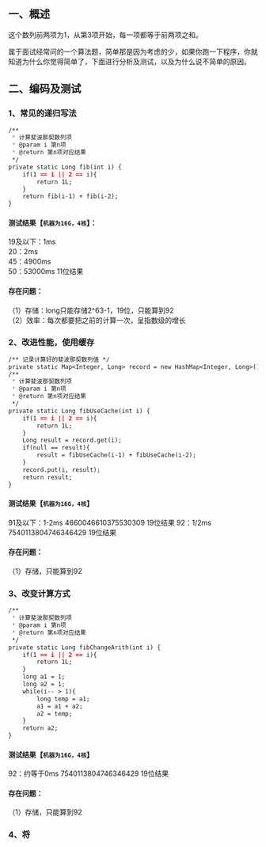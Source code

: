 ## 一、概述
这个数列前两项为1，从第3项开始，每一项都等于前两项之和。

属于面试经常问的一个算法题，简单那是因为考虑的少，如果你跑一下程序，你就知道为什么你觉得简单了，下面进行分析及测试，以及为什么说不简单的原因。
## 二、编码及测试
### 1、常见的递归写法
``` markdown 
/**
 * 计算斐波那契数列项
 * @param i 第n项
 * @return 第n项对应结果
 */
private static Long fib(int i) {
    if(1 == i || 2 == i){
        return 1L;
    }
    return fib(i-1) + fib(i-2);
}
```
#### 测试结果【`机器为16G，4核`】：
19及以下：1ms  
20：2ms  
45：4900ms  
50：53000ms  11位结果
#### 存在问题：
（1）存储：long只能存储2^63-1，19位，只能算到92  
（2）效率：每次都要把之前的计算一次，呈指数级的增长
### 2、改进性能，使用缓存  
``` markdown
/** 记录计算好的斐波那契数列值 */
private static Map<Integer, Long> record = new HashMap<Integer, Long>();
/**
 * 计算斐波那契数列项
 * @param i 第n项
 * @return 第n项对应结果
 */
private static Long fibUseCache(int i) {
    if(1 == i || 2 == i){
	    return 1L;
    }
    Long result = record.get(i);
    if(null == result){
	    result = fibUseCache(i-1) + fibUseCache(i-2);
    }
    record.put(i, result);
    return result;
}
```
#### 测试结果【`机器为16G，4核`】
91及以下：1-2ms  4660046610375530309 19位结果
92：1/2ms 7540113804746346429 19位结果
#### 存在问题：
（1）存储，只能算到92
### 3、改变计算方式
``` markdown
/**
 * 计算斐波那契数列项
 * @param i 第n项
 * @return 第n项对应结果
 */
private static Long fibChangeArith(int i) {
    if(1 == i || 2 == i){
	    return 1L;
    }
    long a1 = 1;
    long a2 = 1;
    while(i-- > 1){
	    long temp = a1;
	    a1 = a1 + a2;
	    a2 = temp;
    }
    return a2;
}
```
#### 测试结果【`机器为16G，4核`】
92：约等于0ms 7540113804746346429 19位结果
#### 存在问题：
（1）存储，只能算到92
### 4、将